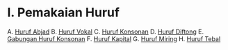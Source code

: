 # I. Pemakaian Huruf

A. [Huruf Abjad](huruf-abjad.md)
B. [Huruf Vokal](huruf-vokal.md)
C. [Huruf Konsonan](huruf-konsonan.md)
D. [Huruf Diftong](huruf-diftong.md)
E. [Gabungan Huruf Konsonan](gabungan-huruf-konsonan.md)
F. [Huruf Kapital](huruf-kapital.md)
G. [Huruf Miring](huruf-miring.md)
H. [Huruf Tebal](huruf-tebal.md)
